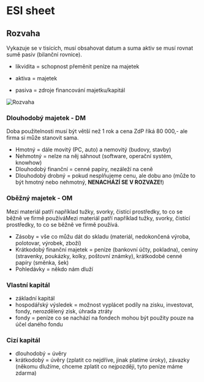 # ESI sheet

## Rozvaha

Vykazuje se v tisících, musí obsahovat datum a suma aktiv se musí rovnat sumě pasiv (bilanční rovnice).

- likvidita = schopnost přeměnit peníze na majetek

- aktiva = majetek
- pasiva = zdroje financování majetku/kapitál

![Rozvaha](https://www.google.com/url?sa=i&url=https%3A%2F%2Fportal.pohoda.cz%2Fdane-ucetnictvi-mzdy%2Fucetnictvi%2Fucetnictvi-pro-zacatecniky-%25E2%2580%2593-2-dil%2F&psig=AOvVaw3_ZugwhUVup09JT1EJemQV&ust=1707826061121000&source=images&cd=vfe&opi=89978449&ved=0CBIQjRxqFwoTCJDFwoHipYQDFQAAAAAdAAAAABAG)

### Dlouhodobý majetek - DM

Doba použitelnosti musí být větší než 1 rok a cena ZdP říká 80 000,- ale firma si může stanovit sama.

- Hmotný = dále movitý (PC, auto) a nemovitý (budovy, stavby)
- Nehmotný = nelze na něj sáhnout (software, operační systém, knowhow)
- Dlouhodobý finanční = cenné papíry, nezáleží na ceně
- Dlouhodobý drobný = pokud nesplňujeme cenu, ale dobu ano (může to být hmotný nebo nehmotný, **NENACHÁZÍ SE V ROZVAZE!**)

### Oběžný majetek - OM

Mezi materiál patří například tužky, svorky, čistící prostředky, to co se běžně ve firmě používáMezi materiál patří například tužky, svorky, čistící prostředky, to co se běžně ve firmě používá.

- Zásoby = vše co můžu dát do skladu (materiál, nedokončená výroba, polotovar, výrobek, zboží)
- Krátkodobý finanční majetek = peníze (bankovní účty, pokladna), ceniny (stravenky, poukázky, kolky, poštovní známky), krátkodobé cenné papíry (směnka, šek) 
- Pohledávky = někdo nám dluží

### Vlastní kapitál

- základní kapitál
- hospodářský výsledek = možnost vyplácet podíly na zisku, investovat, fondy, nerozdělený zisk, úhrada ztráty
- fondy = peníze co se nachází na fondech mohou být použity pouze na účel daného fondu

### Cizí kapitál

- dlouhodobý = úvěry
- krátkodobý = úvěry (zplatit co nejdříve, jinak platíme úroky), závazky (někomu dlužíme, chceme zplatit co nejpozději, tyto peníze máme zdarma)


